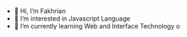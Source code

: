 - 👋 Hi, I’m Fakhrian
- 👀 I’m interested in Javascript Language
- 🌱 I’m currently learning Web and Interface Technology
o
<!---
codexyan/codexyan is a ✨ special ✨ repository because its `README.md` (this file) appears on your GitHub profile.
You can click the Preview link to take a look at your changes.
--->
